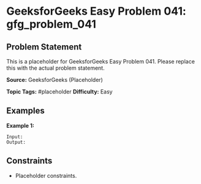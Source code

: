 # GeeksforGeeks Easy Problem 041: gfg_problem_041

## Problem Statement

This is a placeholder for GeeksforGeeks Easy Problem 041.
Please replace this with the actual problem statement.

**Source:** GeeksforGeeks (Placeholder)

**Topic Tags:** #placeholder
**Difficulty:** Easy

## Examples

**Example 1:**

```
Input:
Output:
```

## Constraints

- Placeholder constraints.
